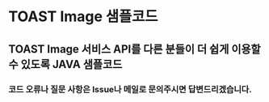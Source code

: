 # TOAST Image 샘플코드
## TOAST Image 서비스 API를 다른 분들이 더 쉽게 이용할 수 있도록 JAVA 샘플코드
### 코드 오류나 질문 사항은 Issue나 메일로 문의주시면 답변드리겠습니다.
